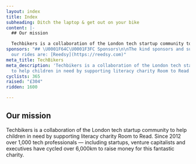 ```yaml
---
layout: index
title: Index
subheading: Ditch the laptop & get out on your bike
content: |-
  ## Our mission

  Techbikers is a collaboration of the London tech startup community to help children in need by supporting literacy charity Room to Read. Since 2012 over 300 tech professionals – including start-ups, venture capitalists and executives have cycled 960km in three Paris to London rides to raise money for this fantastic charity.
sponsors: "## \U0001F64C\U0001F3FC Sponsors\n\nThe kind sponsors and supporters for
  our rides are: [Reedsy](https://reedsy.com)"
meta_title: TechBikers
meta_description: 'Techbikers is a collaboration of the London tech startup community
  to help children in need by supporting literacy charity Room to Read. '
cyclists: 365
raised: "£304"
ridden: 1600

---
```

## Our mission

Techbikers is a collaboration of the London tech startup community to help children in need by supporting literacy charity Room to Read. Since 2012 over 1,000 tech professionals — including startups, venture capitalists and executives have cycled over 6,000km to raise money for this fantastic charity.